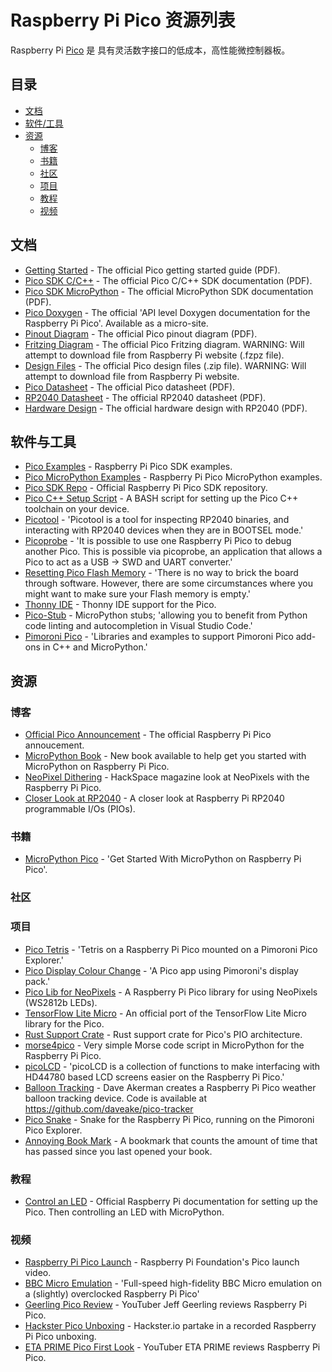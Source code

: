 # Raspberry Pi Pico 资源列表

Raspberry Pi [Pico](https://www.raspberrypi.org/documentation/pico/getting-started/) 是 具有灵活数字接口的低成本，高性能微控制器板。
## 目录
- [文档](#文档)
- [软件/工具](#软件与工具)
- [资源](#资源)
    - [博客](#博客)
    - [书籍](#书籍)
    - [社区](#社区)
    - [项目](#项目)
    - [教程](#教程)
    - [视频](#视频)

## 文档

- [Getting Started](https://datasheets.raspberrypi.org/pico/getting-started-with-pico.pdf) - The official Pico getting started guide (PDF).
- [Pico SDK C/C++](https://datasheets.raspberrypi.org/pico/raspberry-pi-pico-c-sdk.pdf) - The official Pico C/C++ SDK documentation (PDF).
- [Pico SDK MicroPython](https://datasheets.raspberrypi.org/pico/raspberry-pi-pico-python-sdk.pdf) - The official MicroPython SDK documentation (PDF).
- [Pico Doxygen](https://raspberrypi.github.io/pico-sdk-doxygen/index.html) - The official 'API level Doxygen documentation for the Raspberry Pi Pico'. Available as a micro-site.
- [Pinout Diagram](https://datasheets.raspberrypi.org/pico/Pico-R3-A4-Pinout.pdf) - The official Pico pinout diagram (PDF).
- [Fritzing Diagram](https://datasheets.raspberrypi.org/pico/Pico-R3-Fritzing.fzpz) - The official Pico Fritzing diagram. WARNING: Will attempt to download file from Raspberry Pi website (.fzpz file).
- [Design Files](https://datasheets.raspberrypi.org/pico/RPi-Pico-R3-PUBLIC-20200119.zip) - The official Pico design files (.zip file). WARNING: Will attempt to download file from Raspberry Pi website.
- [Pico Datasheet](https://datasheets.raspberrypi.org/pico/pico-datasheet.pdf) - The official Pico datasheet (PDF).
- [RP2040 Datasheet](https://datasheets.raspberrypi.org/rp2040/rp2040-datasheet.pdf) - The official RP2040 datasheet (PDF).
- [Hardware Design](https://datasheets.raspberrypi.org/rp2040/hardware-design-with-rp2040.pdf) - The official hardware design with RP2040 (PDF).

## 软件与工具

- [Pico Examples](https://github.com/raspberrypi/pico-examples) - Raspberry Pi Pico SDK examples.
- [Pico MicroPython Examples](https://github.com/raspberrypi/pico-micropython-examples) - Raspberry Pi Pico MicroPython examples.
- [Pico SDK Repo](https://github.com/raspberrypi/pico-sdk) - Official Raspberry Pi Pico SDK repository.
- [Pico C++ Setup Script](https://github.com/raspberrypi/pico-setup/blob/master/pico_setup.sh) - A BASH script for setting up the Pico C++ toolchain on your device.
- [Picotool](https://github.com/raspberrypi/picotool) - 'Picotool is a tool for inspecting RP2040 binaries, and interacting with RP2040 devices when they are in BOOTSEL mode.' 
- [Picoprobe](https://github.com/raspberrypi/picoprobe) - 'It is possible to use one Raspberry Pi Pico to debug another Pico. This is possible via picoprobe, an application that allows a Pico to act as a USB → SWD and UART converter.'
- [Resetting Pico Flash Memory](https://github.com/raspberrypi/pico-examples/blob/master/flash/nuke/nuke.c) - 'There is no way to brick the board through software. However, there are some circumstances where you might want to make sure your Flash memory is empty.'
- [Thonny IDE](https://github.com/raspberrypi/thonny-pico) - Thonny IDE support for the Pico.
- [Pico-Stub](https://github.com/cpwood/Pico-Stub) - MicroPython stubs; 'allowing you to benefit from Python code linting and autocompletion in Visual Studio Code.'
- [Pimoroni Pico](https://github.com/pimoroni/pimoroni-pico) - 'Libraries and examples to support Pimoroni Pico add-ons in C++ and MicroPython.'

## 资源

### 博客

- [Official Pico Announcement](https://www.raspberrypi.org/blog/raspberry-pi-silicon-pico-now-on-sale/) - The official Raspberry Pi Pico annoucement.
- [MicroPython Book](https://www.raspberrypi.org/blog/new-book-get-started-with-micropython-on-raspberry-pi-pico/) - New book available to help get you started with MicroPython on Raspberry Pi Pico.
- [NeoPixel Dithering](https://www.raspberrypi.org/blog/neopixel-dithering-with-pico/) - HackSpace magazine look at NeoPixels with the Raspberry Pi Pico.
- [Closer Look at RP2040](https://www.cnx-software.com/2021/01/27/a-closer-look-at-raspberry-pi-rp2040-programmable-ios-pio/) - A closer look at Raspberry Pi RP2040 programmable I/Os (PIOs).

### 书籍

- [MicroPython Pico](https://hackspace.raspberrypi.org/books/micropython-pico) - 'Get Started With MicroPython on Raspberry Pi Pico'.

### 社区

### 项目

- [Pico Tetris](https://github.com/rbirkby/picotetris) - 'Tetris on a Raspberry Pi Pico mounted on a Pimoroni Pico Explorer.'
- [Pico Display Colour Change](https://github.com/shane-powell/pico-display-colour-change) - 'A Pico app using Pimoroni's display pack.'
- [Pico Lib for NeoPixels](https://github.com/benevpi/pico_python_ws2812b) - A Raspberry Pi Pico library for using NeoPixels (WS2812b LEDs).
- [TensorFlow Lite Micro](https://github.com/raspberrypi/pico-tflmicro) - An official port of the TensorFlow Lite Micro library for the Pico.
- [Rust Support Crate](https://github.com/devsnek/pio-rs) - Rust support crate for Pico's PIO architecture.
- [morse4pico](https://github.com/slouchd/morse4pico) - Very simple Morse code script in MicroPython for the Raspberry Pi Pico.
- [picoLCD](https://github.com/zadi15/picoLCD) - 'picoLCD is a collection of functions to make interfacing with HD44780 based LCD screens easier on the Raspberry Pi Pico.'
- [Balloon Tracking](http://www.daveakerman.com/?p=2737) - Dave Akerman creates a Raspberry Pi Pico weather balloon tracking device. Code is available at https://github.com/daveake/pico-tracker
- [Pico Snake](https://github.com/Tohaker/pico-snake) - Snake for the Raspberry Pi Pico, running on the Pimoroni Pico Explorer.
- [Annoying Book Mark](https://github.com/rhipps/Annoying-Book-Mark) - A bookmark that counts the amount of time that has passed since you last opened your book.

### 教程

- [Control an LED](https://projects.raspberrypi.org/en/projects/getting-started-with-the-pico) - Official Raspberry Pi documentation for setting up the Pico. Then controlling an LED with MicroPython.

### 视频

- [Raspberry Pi Pico Launch](https://www.youtube.com/watch?v=o-tRJPCv0GA) - Raspberry Pi Foundation's Pico launch video.
- [BBC Micro Emulation](https://www.youtube.com/watch?v=WaPJmCgseQw) - 'Full-speed high-fidelity BBC Micro emulation on a (slightly) overclocked Raspberry Pi Pico'
- [Geerling Pico Review](https://www.youtube.com/watch?v=dUCgYXF01Do) - YouTuber Jeff Geerling reviews Raspberry Pi Pico.
- [Hackster Pico Unboxing](https://www.youtube.com/watch?v=qHT9UR8MTrE) - Hackster.io partake in a recorded Raspberry Pi Pico unboxing.
- [ETA PRIME Pico First Look](https://www.youtube.com/watch?v=IIBtAQQOZ90) - YouTuber ETA PRIME reviews Raspberry Pi Pico. 
